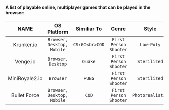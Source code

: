 #### A list of playable online, multiplayer games that can be played in the browser:

| **NAME** | OS Platform | Similiar To | Genre | Style | Browser Link | Company | Engine |
| :-: | :-: | :-: | :-: | :-: | :-: | :-: | :-: |
| Krunker.io | `Browser, Desktop, Mobile` | `CS:GO<br>COD` | `First Person Shooter` | `Low-Poly` | [Krunker.io](https://krunker.io/) | `Yendis Entertainment` | `Unity` |
| Venge.io | `Browser, Desktop` | `Quake` | `First Person Shooter` | `Sterilized` | [Venge.io](https://venge.io/) | `Indie` | `PlayCanvas` |
| MiniRoyale2.io | `Browser` | `PUBG` | `First Person Shooter` | `Sterilized` | [MiniRoyale2.io](https://miniroyale2.io/) | `Indie` | `PlayCanvas` |
| Bullet Force | `Browser, Desktop, Mobile` | `COD` | `First Person Shooter` | `Photorealistic` | [Bullet Force](https://www.crazygames.com/game/bullet-force-multiplayer) | `BlayzeGames` | `Unity` |
